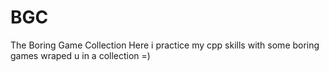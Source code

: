 # BGC
The Boring Game Collection
Here i practice my cpp skills with some boring games wraped u in a collection =)

